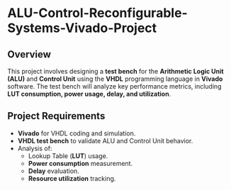 # ALU-Control-Reconfigurable-Systems-Vivado-Project

## Overview
This project involves designing a **test bench** for the **Arithmetic Logic Unit (ALU)** and **Control Unit** using the **VHDL** programming language in **Vivado** software. The test bench will analyze key performance metrics, including **LUT consumption, power usage, delay, and utilization**.

## Project Requirements
- **Vivado** for VHDL coding and simulation.
- **VHDL test bench** to validate ALU and Control Unit behavior.
- Analysis of:
  - Lookup Table (**LUT**) usage.
  - **Power consumption** measurement.
  - **Delay** evaluation.
  - **Resource utilization** tracking.
